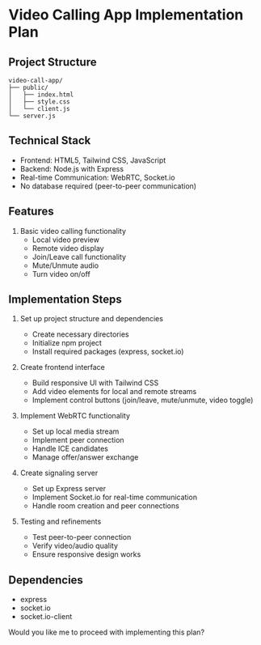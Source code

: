 # Video Calling App Implementation Plan

## Project Structure
```
video-call-app/
├── public/
│   ├── index.html
│   ├── style.css
│   └── client.js
└── server.js
```

## Technical Stack
- Frontend: HTML5, Tailwind CSS, JavaScript
- Backend: Node.js with Express
- Real-time Communication: WebRTC, Socket.io
- No database required (peer-to-peer communication)

## Features
1. Basic video calling functionality
   - Local video preview
   - Remote video display
   - Join/Leave call functionality
   - Mute/Unmute audio
   - Turn video on/off

## Implementation Steps
1. Set up project structure and dependencies
   - Create necessary directories
   - Initialize npm project
   - Install required packages (express, socket.io)

2. Create frontend interface
   - Build responsive UI with Tailwind CSS
   - Add video elements for local and remote streams
   - Implement control buttons (join/leave, mute/unmute, video toggle)

3. Implement WebRTC functionality
   - Set up local media stream
   - Implement peer connection
   - Handle ICE candidates
   - Manage offer/answer exchange

4. Create signaling server
   - Set up Express server
   - Implement Socket.io for real-time communication
   - Handle room creation and peer connections

5. Testing and refinements
   - Test peer-to-peer connection
   - Verify video/audio quality
   - Ensure responsive design works

## Dependencies
- express
- socket.io
- socket.io-client

Would you like me to proceed with implementing this plan?
